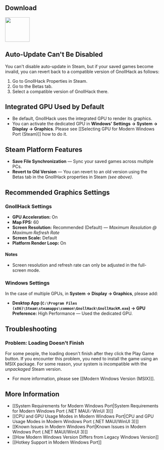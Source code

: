 ## Download

<p><a href="https://store.steampowered.com/app/3558190/GnollHack/?utm_source=wiki"><img src="https://github.com/user-attachments/assets/43b417d6-b2aa-42f4-87d1-be223924c51e" height="80" /></a></p>

## Auto-Update Can't Be Disabled

You can't disable auto-update in Steam, but if your saved games become invalid, you can revert back to a compatible version of GnollHack as follows:
1. Go to GnollHack Properties in Steam.
2. Go to the Betas tab.
3. Select a compatible version of GnollHack there.

## Integrated GPU Used by Default

- Be default, GnollHack uses the integrated GPU to render its graphics.
- You can activate the dedicated GPU in **Windows' Settings → System → Display → Graphics**. Please see [[Selecting GPU for Modern Windows Port (Steam)]] how to do it.

## Steam Platform Features

- **Save File Synchronization** — Sync your saved games across multiple PCs.
- **Revert to Old Version** — You can revert to an old version using the Betas tab in the GnollHack properties in Steam *(see above)*.

## Recommended Graphics Settings

### GnollHack Settings

- **GPU Acceleration:** On
- **Map FPS:** 60
- **Screen Resolution:** Recommended (Default) — _Maximum Resolution @ Maximum Refresh Rate_
- **Screen Scale:** Default
- **Platform Render Loop:** On

#### Notes

- Screen resolution and refresh rate can only be adjusted in the full-screen mode.

### Windows Settings

In the case of multiple GPUs, in **System → Display → Graphics**, please add:

- **Desktop App (`C:\Program Files (x86)\Steam\steamapps\common\GnollHack\GnollHackM.exe`) → GPU Preference:** High Performance — Used the dedicated GPU.

## Troubleshooting

### Problem: Loading Doesn't Finish

For some people, the loading doesn't finish after they click the Play Game button. If you encounter this problem, you need to install the game using an MSIX package. For some reason, your system is incompatible with the _unpackaged_ Steam version.
- For more information, please see [[Modern Windows Version (MSIX)]].

## More Information

- [[System Requirements for Modern Windows Port|System Requirements for Modern Windows Port (.NET MAUI ∕ WinUI 3)]]
- [[CPU and GPU Usage Modes in Modern Windows Port|CPU and GPU Usage Modes in Modern Windows Port (.NET MAUI/WinUI 3)]]
- [[Known Issues in Modern Windows Port|Known Issues in Modern Windows Port (.NET MAUI/WinUI 3)]]
- [[How Modern Windows Version Differs from Legacy Windows Version]]
- [[Hotkey Support in Modern Windows Port]] 